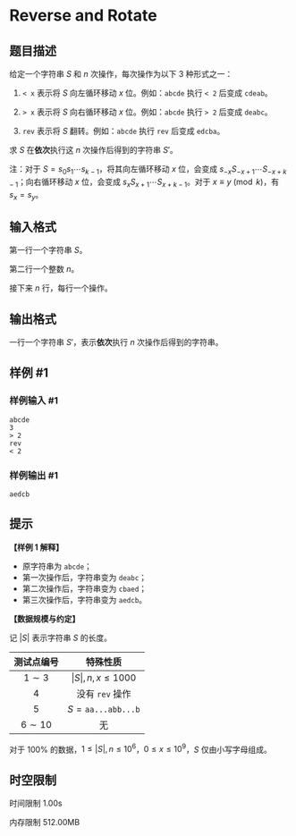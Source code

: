 # Reverse and Rotate

## 题目描述

给定一个字符串 $S$ 和 $n$ 次操作，每次操作为以下 $3$ 种形式之一：

1. `< x` 表示将 $S$ 向左循环移动 $x$ 位。例如：$\mathtt{abcde}$ 执行 `< 2` 后变成 $\mathtt{cdeab}$。

2. `> x` 表示将 $S$ 向右循环移动 $x$ 位。例如：$\mathtt{abcde}$ 执行 `> 2` 后变成 $\mathtt{deabc}$。

3. `rev` 表示将 $S$ 翻转。例如：$\mathtt{abcde}$ 执行 `rev` 后变成 $\mathtt{edcba}$。

求 $S$ 在**依次**执行这 $n$ 次操作后得到的字符串 $S'$。

注：对于 $S=s_0s_1\cdots s_{k-1}$，将其向左循环移动 $x$ 位，会变成 $s_{-x}S_{-x+1}\cdots S_{-x+k-1}$；向右循环移动 $x$ 位，会变成 $s_{x}S_{x+1}\cdots S_{x+k-1}$。对于 $x\equiv y\pmod k$，有 $s_x=s_y$。

## 输入格式

第一行一个字符串 $S$。

第二行一个整数 $n$。

接下来 $n$ 行，每行一个操作。

## 输出格式

一行一个字符串 $S'$，表示**依次**执行 $n$ 次操作后得到的字符串。

## 样例 #1

### 样例输入 #1

```
abcde
3
> 2
rev
< 2
```

### 样例输出 #1

```
aedcb
```

## 提示

**【样例 1 解释】**

- 原字符串为 $\mathtt{abcde}$；
- 第一次操作后，字符串变为 $\mathtt{deabc}$；
- 第二次操作后，字符串变为 $\mathtt{cbaed}$；
- 第三次操作后，字符串变为 $\mathtt{aedcb}$。

**【数据规模与约定】**

记 $|S|$ 表示字符串 $S$ 的长度。

| 测试点编号 | 特殊性质 |
| :----------: | :----------: |
| $1\sim3$ | $\vert S\vert,n,x \le 1000$ |
| $4$ | 没有 `rev` 操作 |
| $5$ | $S=\mathtt{aa...abb...b}$ |
| $6\sim10$ | 无 |

对于 $100\%$ 的数据，$1 \le |S|,n \le 10^6$，$0 \le x \le 10^9$，$S$ 仅由小写字母组成。

## 时空限制



时间限制
1.00s

内存限制
512.00MB